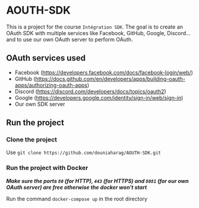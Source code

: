 # AOUTH-SDK

This is a project for the course `Intégration SDK`. The goal is to create an OAuth SDK with multiple services like Facebook, GitHub, Google, Discord... and to use our own OAuth server to perform OAuth.

## OAuth services used

- Facebook (https://developers.facebook.com/docs/facebook-login/web/)
- GitHub (https://docs.github.com/en/developers/apps/building-oauth-apps/authorizing-oauth-apps)
- Discord (https://discord.com/developers/docs/topics/oauth2)
- Google (https://developers.google.com/identity/sign-in/web/sign-in)
- Our own SDK server

## Run the project

### Clone the project

Use `git clone https://github.com/douniaharag/AOUTH-SDK.git`

### Run the project with Docker

**_Make sure the ports `80` (for HTTP), `443` (for HTTPS) and `8081` (for our own OAuth server) are free otherwise the docker won't start_**

Run the command `docker-compose up` in the root directory
